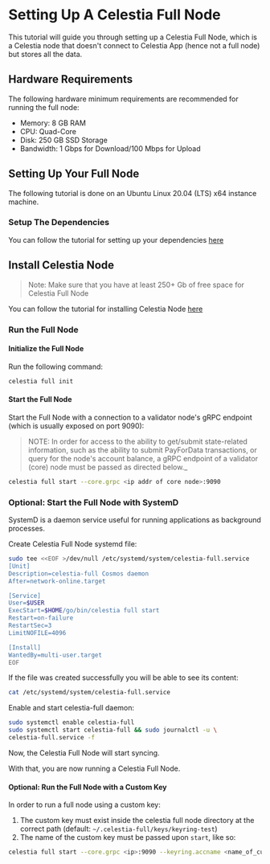 # Setting Up A Celestia Full Node

This tutorial will guide you through setting up a Celestia Full Node,
which is a Celestia node that doesn't connect to Celestia App
(hence not a full node) but stores all the data.

## Hardware Requirements

The following hardware minimum requirements are recommended for running
the full node:

* Memory: 8 GB RAM
* CPU: Quad-Core
* Disk: 250 GB SSD Storage
* Bandwidth: 1 Gbps for Download/100 Mbps for Upload

## Setting Up Your Full Node

The following tutorial is done on an Ubuntu Linux 20.04 (LTS) x64 instance machine.

### Setup The Dependencies

You can follow the tutorial for setting up your dependencies [here](../../developers/environment)

## Install Celestia Node

> Note: Make sure that you have at least 250+ Gb of free space for
  Celestia Full Node

You can follow the tutorial for installing Celestia Node [here](../../developers/celestia-node)

### Run the Full Node

#### Initialize the Full Node

Run the following command:

```sh
celestia full init
```

#### Start the Full Node

Start the Full Node with a connection to a validator node's gRPC endpoint
(which is usually exposed on port 9090):

> NOTE: In order for access to the ability to get/submit state-related
  information, such as the ability to submit PayForData transactions,
  or query for the node's account balance, a gRPC endpoint of a validator
  (core) node must be passed as directed below._

```sh
celestia full start --core.grpc <ip addr of core node>:9090
```
### Optional: Start the Full Node with SystemD

SystemD is a daemon service useful for running applications as background processes.

Create Celestia Full Node systemd file:

```sh
sudo tee <<EOF >/dev/null /etc/systemd/system/celestia-full.service
[Unit]
Description=celestia-full Cosmos daemon
After=network-online.target

[Service]
User=$USER
ExecStart=$HOME/go/bin/celestia full start
Restart=on-failure
RestartSec=3
LimitNOFILE=4096

[Install]
WantedBy=multi-user.target
EOF
```

If the file was created successfully you will be able to see its content:

```sh
cat /etc/systemd/system/celestia-full.service
```

Enable and start celestia-full daemon:

```sh
sudo systemctl enable celestia-full
sudo systemctl start celestia-full && sudo journalctl -u \
celestia-full.service -f
```

Now, the Celestia Full Node will start syncing.

With that, you are now running a Celestia Full Node.

#### Optional: Run the Full Node with a Custom Key

In order to run a full node using a custom key:

1. The custom key must exist inside the celestia full node directory
   at the correct path (default: `~/.celestia-full/keys/keyring-test`)
2. The name of the custom key must be passed upon `start`, like so:

```sh
celestia full start --core.grpc <ip>:9090 --keyring.accname <name_of_custom_key>
```
